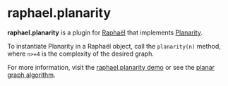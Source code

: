 # raphael.planarity

**raphael.planarity** is a plugin for [Raphaël](http://raphaeljs.com/) that implements [Planarity](http://planarity.net).

To instantiate Planarity in a Raphaël object, call the `planarity(n)` method, where `n>=4` is the complexity of the desired graph.

For more information, visit the [raphael.planarity demo](http://johntantalo.com/raphael.planarity/demo.html) or see the [planar graph algorithm](http://johntantalo.com/wiki/Planarity).

